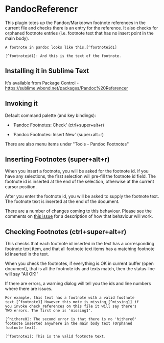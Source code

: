PandocReferencr
===============

This plugin totes up the Pandoc/Markdown footnote references in the current  file  and checks there is an entry for the reference. It also checks for orphaned footnote entries (i.e. footnote text that has no insert point in the main body).

    A footnote in pandoc looks like this.[^footnoteid1]

    [^footnoteid1]: And this is the text of the footnote.


Installing it in Sublime Text
-----------------------------

It's available from Package Control - https://sublime.wbond.net/packages/Pandoc%20Referencer


Invoking it
-----------

Default command palette (and key bindings):

* 'Pandoc Footnotes: Check' (ctrl+super+alt+r)

* 'Pandoc Footnotes: Insert New' (super+alt+r)

There are also menu items under "Tools - Pandoc Footnotes"

Inserting Footnotes (super+alt+r)
-------------------

When you insert a footnote, you will be asked for the footnote id. If you have any selections, the first selection will pre-fill the footnote id field. The footnote id is inserted at the end of the selection, otherwise at the current cursor position.

After you enter the footnote id, you will be asked to supply the footnote text. The footnote text is inserted at the end of the document.

There are a number of changes coming to this behaviour. Please see the comments on [this issue](https://github.com/scotartt/PandocReferencr/issues/1) for a description of how that behaviour will work.

Checking Footnotes (ctrl+super+alt+r)
------------------

This checks that each footnote id inserted in the text has a corresponding footnote text item, and that all footnote text items has a matching footnote id inserted in the text.

When you check the footnotes, if everything is OK in current buffer (open document), that is all the footnote ids and texts match, then the status line will say "All OK!"

If there are errors, a warning dialog will tell you the ids and line numbers where there are issues.

    For example, this text has a footnote with a valid footnote 
    text.[^footnote1] However this note is missing,[^missing1] if 
    you invoke check_references on this file it will say there's 
    TWO errors. The first one is 'missing1'.

    [^hithere0]: The second error is that there is no 'hithere0'
    footnote inserted anywhere in the main body text (Orphaned 
    footnote text).

    [^footnote1]: This is the valid footnote text.

